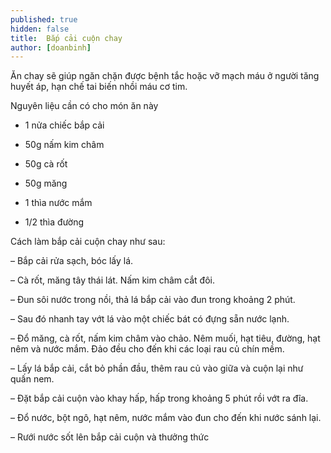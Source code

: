 ```yaml
---
published: true
hidden: false
title:  Bắp cải cuộn chay
author: [doanbinh] 
---
```

Ăn chay sẽ giúp ngăn chặn được bệnh tắc hoặc vỡ mạch máu ở người tăng huyết áp, hạn chế tai biến nhồi máu cơ tim.

Nguyên liệu cần có cho món ăn này

+ 1 nửa chiếc bắp cải

+ 50g nấm kim châm

+ 50g cà rốt

+ 50g măng

+ 1 thìa nước mắm

+ 1/2 thìa đường

Cách làm bắp cải cuộn chay như sau:

– Bắp cải rửa sạch, bóc lấy lá.

– Cà rốt, măng tây thái lát. Nấm kim châm cắt đôi.

– Đun sôi nước trong nồi, thả lá bắp cải vào đun trong khoảng 2 phút.

– Sau đó nhanh tay vớt lá vào một chiếc bát có đựng sẵn nước lạnh.

– Đổ măng, cà rốt, nấm kim châm vào chảo. Nêm muối, hạt tiêu, đường, hạt nêm và nước mắm. Đảo đều cho đến khi các loại rau củ chín mềm.

– Lấy lá bắp cải, cắt bỏ phần đầu, thêm rau củ vào giữa và cuộn lại như quấn nem.

– Đặt bắp cải cuộn vào khay hấp, hấp trong khoảng 5 phút rồi vớt ra đĩa.

– Đổ nước, bột ngô, hạt nêm, nước mắm vào đun cho đến khi nước sánh lại.

– Rưới nước sốt lên bắp cải cuộn và thưởng thức